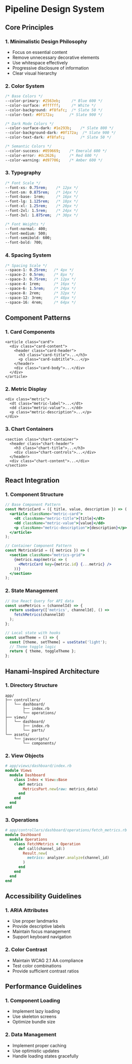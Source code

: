 
# Pipeline Design System

## Core Principles

### 1. Minimalistic Design Philosophy
- Focus on essential content
- Remove unnecessary decorative elements
- Use whitespace effectively
- Progressive disclosure of information
- Clear visual hierarchy

### 2. Color System
```css
/* Base Colors */
--color-primary: #2563eb;     /* Blue 600 */
--color-surface: #ffffff;     /* White */
--color-background: #f8fafc;  /* Slate 50 */
--color-text: #0f172a;       /* Slate 900 */

/* Dark Mode Colors */
--color-surface-dark: #1e293b;    /* Slate 800 */
--color-background-dark: #0f172a;  /* Slate 900 */
--color-text-dark: #f8fafc;       /* Slate 50 */

/* Semantic Colors */
--color-success: #059669;    /* Emerald 600 */
--color-error: #dc2626;      /* Red 600 */
--color-warning: #d97706;    /* Amber 600 */
```

### 3. Typography
```css
/* Font Scale */
--font-xs: 0.75rem;    /* 12px */
--font-sm: 0.875rem;   /* 14px */
--font-base: 1rem;     /* 16px */
--font-lg: 1.125rem;   /* 18px */
--font-xl: 1.25rem;    /* 20px */
--font-2xl: 1.5rem;    /* 24px */
--font-3xl: 1.875rem;  /* 30px */

/* Font Weights */
--font-normal: 400;
--font-medium: 500;
--font-semibold: 600;
--font-bold: 700;
```

### 4. Spacing System
```css
/* Spacing Scale */
--space-1: 0.25rem;   /* 4px */
--space-2: 0.5rem;    /* 8px */
--space-3: 0.75rem;   /* 12px */
--space-4: 1rem;      /* 16px */
--space-6: 1.5rem;    /* 24px */
--space-8: 2rem;      /* 32px */
--space-12: 3rem;     /* 48px */
--space-16: 4rem;     /* 64px */
```

## Component Patterns

### 1. Card Components
```erb
<article class="card">
  <div class="card-content">
    <header class="card-header">
      <h3 class="card-title">...</h3>
      <p class="card-subtitle">...</p>
    </header>
    <div class="card-body">...</div>
  </div>
</article>
```

### 2. Metric Display
```erb
<div class="metric">
  <dt class="metric-label">...</dt>
  <dd class="metric-value">...</dd>
  <p class="metric-description">...</p>
</div>
```

### 3. Chart Containers
```erb
<section class="chart-container">
  <header class="chart-header">
    <h3 class="chart-title">...</h3>
    <div class="chart-controls">...</div>
  </header>
  <div class="chart-content">...</div>
</section>
```

## React Integration

### 1. Component Structure
```jsx
// Base Component Pattern
const MetricCard = ({ title, value, description }) => (
  <article className="metric-card">
    <dt className="metric-title">{title}</dt>
    <dd className="metric-value">{value}</dd>
    <p className="metric-description">{description}</p>
  </article>
);

// Container Component Pattern
const MetricsGrid = ({ metrics }) => (
  <section className="metrics-grid">
    {metrics.map(metric => (
      <MetricCard key={metric.id} {...metric} />
    ))}
  </section>
);
```

### 2. State Management
```jsx
// Use React Query for API data
const useMetrics = (channelId) => {
  return useQuery(['metrics', channelId], () => 
    fetchMetrics(channelId)
  );
};

// Local state with hooks
const useTheme = () => {
  const [theme, setTheme] = useState('light');
  // Theme toggle logic
  return { theme, toggleTheme };
};
```

## Hanami-Inspired Architecture

### 1. Directory Structure
```
app/
├── controllers/
│   └── dashboard/
│       ├── index.rb
│       └── operations/
├── views/
│   └── dashboard/
│       ├── index.rb
│       └── parts/
└── assets/
    └── javascripts/
        └── components/
```

### 2. View Objects
```ruby
# app/views/dashboard/index.rb
module Views
  module Dashboard
    class Index < View::Base
      def metrics
        MetricsPart.new(raw: metrics_data)
      end
    end
  end
end
```

### 3. Operations
```ruby
# app/controllers/dashboard/operations/fetch_metrics.rb
module Dashboard
  module Operations
    class FetchMetrics < Operation
      def call(channel_id:)
        Result.new(
          metrics: analyzer.analyze(channel_id)
        )
      end
    end
  end
end
```

## Accessibility Guidelines

### 1. ARIA Attributes
- Use proper landmarks
- Provide descriptive labels
- Maintain focus management
- Support keyboard navigation

### 2. Color Contrast
- Maintain WCAG 2.1 AA compliance
- Test color combinations
- Provide sufficient contrast ratios

## Performance Guidelines

### 1. Component Loading
- Implement lazy loading
- Use skeleton screens
- Optimize bundle size

### 2. Data Management
- Implement proper caching
- Use optimistic updates
- Handle loading states gracefully